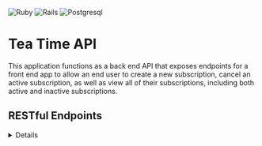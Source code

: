 ![Ruby](https://img.shields.io/badge/ruby-%23CC342D.svg?style=for-the-badge&logo=ruby&logoColor=white)
![Rails](https://img.shields.io/badge/rails-%23CC0000.svg?style=for-the-badge&logo=ruby-on-rails&logoColor=white)
![Postgresql](https://img.shields.io/badge/PostgreSQL-316192?style=for-the-badge&logo=postgresql&logoColor=white)

# Tea Time API

This application functions as a back end API that exposes endpoints for a front end app to allow an end user to create a new subscription, cancel an active subscription, as well as view all of their subscriptions, including both active and inactive subscriptions.

## RESTful Endpoints

<details close>

### Get a Customer's Subscriptions

```http
GET /api/v1/customers/:customer_id/subscriptions
```

<details close>
<summary>  Details </summary>
<br>

Parameters: <br>
```
No Parameters
```

| Code | Description |
| :--- | :--- |
| 200 | `OK` |

Example Value:

```json
{
    "data": [
        {
            "id": "1",
            "type": "subscription",
            "attributes": {
                "title": "Monthly Green Tea",
                "price": "19.99",
                "status": "cancelled",
                "frequency": "monthly",
                "customer_id": 1,
                "tea_id": 1
            }
        },
           {
            "id": "2",
            "type": "subscription",
            "attributes": {
                "title": "Weekly Black Tea",
                "price": 20.00,
                "status": "active",
                "frequency": "weekly",
                "customer_id": 1,
                "tea_id": 2
            }
        }
    ]
}
```
</details>

---

### Create a Subscription

```http
POST /api/v1/subscriptions
```

<details close>
<summary>  Details </summary>
<br>

Parameters: <br>
```
CONTENT_TYPE=application/json
```

| Code | Description |
| :--- | :--- |
| 201 | CREATED |

Example Value:

```json
{
    "data": {
        "id": "1",
        "type": "subscription",
        "attributes": {
            "title": "Monthly Green Tea",
            "price": "19.99",
            "status": "active",
            "frequency": "monthly",
            "customer_id": 1,
            "tea_id": 1
        }
    }
}
```
</details>

---

### Update a Subscription

```http
PATCH /api/v1/subscriptions/:id
```

<details close>
<summary>  Details </summary>
<br>
  
Parameters: <br>
```
CONTENT_TYPE=application/json
```

Example Request: <br>

```json
{
  "subscription": {
    "status": null,
    "customer_id": 1
  }
}
```

| Code | Description |
| :--- | :--- |
| 200 | OK |

Example Response <br>

```json
{
    "data": {
        "id": "1",
        "type": "subscription",
        "attributes": {
            "title": "Monthly Green Tea",
            "price": "19.99",
            "status": "cancelled",
            "frequency": "monthly",
            "customer_id": 1,
            "tea_id": 1
        }
    }
}
```

</details>
</details>

